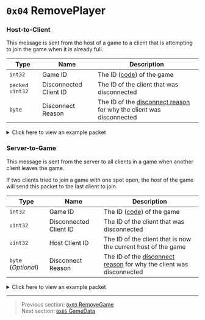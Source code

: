 # `0x04` RemovePlayer

### Host-to-Client

This message is sent from the host of a game to a client that is attempting to join the game when it is already full.

| Type | Name | Description |
| --- | --- | --- |
| `int32` | Game ID | The ID ([code](../07_miscellaneous/02_converting_game_ids_to_and_from_game_codes.md)) of the game |
| `packed uint32` | Disconnected Client ID | The ID of the client that was disconnected |
| `byte` | Disconnect Reason | The ID of the [disconnect reason](../01_packet_structure/06_enums.md#disconnectreason) for why the client was disconnected |

<details>
    <summary>Click here to view an example packet</summary>

```
01              # Reliable packet
0085            # Nonce
080004          # Hazel message (tag of 0x04 = RemovePlayer)
    d3503f8a    # Game ID: -1975562029 (REDSUS)
    bdff0b      # Disconnected Client ID: 196541
    01          # Disconnect Reason: 1 (GAME_FULL)
```
</details>

### Server-to-Game

This message is sent from the server to all clients in a game when another client leaves the game.

If two clients tried to join a game with one spot open, the *host* of the game will send this packet to the last client to join.

| Type | Name | Description |
| --- | --- | --- |
| `int32` | Game ID | The ID ([code](../07_miscellaneous/02_converting_game_ids_to_and_from_game_codes.md)) of the game |
| `uint32` | Disconnected Client ID | The ID of the client that was disconnected |
| `uint32` | Host Client ID | The ID of the client that is now the current host of the game |
| `byte` (*Optional*) | Disconnect Reason | The ID of the [disconnect reason](../01_packet_structure/06_enums.md#disconnectreason) for why the client was disconnected |

<details>
    <summary>Click here to view an example packet</summary>

```
01              # Reliable packet
0016            # Nonce
0d0004          # Hazel message (tag of 0x04 = RemovePlayer)
    d3503f8a    # Game ID: -1975562029 (REDSUS)
    bdff0200    # Disconnected Client ID: 196541
    48ff0200    # Host Client ID: 196424
    00          # Disconnect Reason: 0 (EXIT_GAME)
```
</details>

---

> Previous section: [`0x03` RemoveGame](03_removegame.md)<br>
> Next section: [`0x05` GameData](05_gamedata.md)
